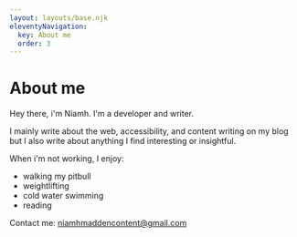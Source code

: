 ```yaml
---
layout: layouts/base.njk
eleventyNavigation:
  key: About me
  order: 3
---
```


# About me

Hey there, i'm Niamh. I'm a developer and writer.

I mainly write about the web, accessibility, and content writing on my blog but I also write about anything I find interesting or insightful.

When i'm not working, I enjoy:

- walking my pitbull
- weightlifting
- cold water swimming
- reading

Contact me: [niamhmaddencontent@gmail.com](mailto:niamhmaddencontent@gmail.com)
